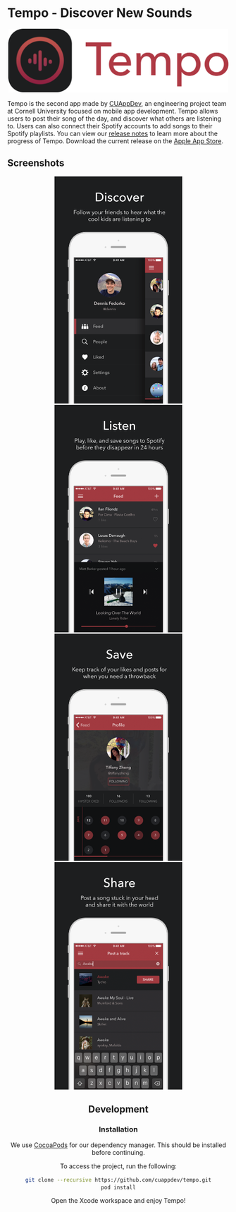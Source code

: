 [//]: # (https://github.com/cuappdev/assets/tree/master/tempo)

# Tempo - Discover New Sounds


<p align="center"><img src=https://raw.githubusercontent.com/cuappdev/assets/master/tempo/Tempo-Long-Logo.png width=500 /></p>

Tempo is the second app made by [CUAppDev](http://cuappdev.org), an engineering project team at Cornell University focused on mobile app development. Tempo allows users to post their song of the day, and discover what others are listening to. Users can also connect their Spotify accounts to add songs to their Spotify playlists. You can view our [release notes](RELEASENOTES.md) to learn more about the progress of Tempo. Download the current release on the [Apple App Store](https://itunes.apple.com/us/app/id1158693533).

## Screenshots 

<div style="text-align:center">
<img src=https://raw.githubusercontent.com/cuappdev/assets/master/tempo/iphone-screenshots/Tempo-Discover-Screen.png  width=290 />
<img src=https://raw.githubusercontent.com/cuappdev/assets/master/tempo/iphone-screenshots/Tempo-Listen-Screen.png width=290 />
<img src=https://raw.githubusercontent.com/cuappdev/assets/master/tempo/iphone-screenshots/Tempo-Save-Screen.png width=290 />
<img src=https://raw.githubusercontent.com/cuappdev/assets/master/tempo/iphone-screenshots/Tempo-Share-Screen.png width=290 />

## Development

### Installation
We use [CocoaPods](http://cocoapods.org) for our dependency manager. This should be installed before continuing.

To access the project, run the following:

```bash
git clone --recursive https://github.com/cuappdev/tempo.git
pod install
```

Open the Xcode workspace and enjoy Tempo!
